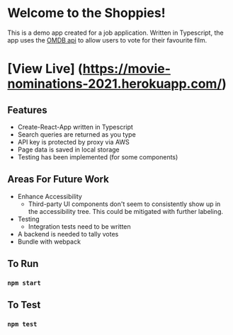 # Welcome to the Shoppies!

This is a demo app created for a job application. Written in Typescript, the app uses the [OMDB api](http://www.omdbapi.com/) to allow users to vote for their favourite film.

# [View Live] (https://movie-nominations-2021.herokuapp.com/)

## Features
 - Create-React-App  written in Typescript
 - Search queries are returned as you type
 - API key is protected by proxy via AWS
 - Page data is saved in local storage
 - Testing has been implemented (for some components)
 
## Areas For Future Work
 - Enhance Accessibility
   - Third-party UI components don't seem to consistently show up in the accessibility tree. This could be mitigated with further labeling.
 - Testing
    - Integration tests need to be written
 - A backend is needed to tally votes
 - Bundle with webpack

## To Run
### `npm start`

## To Test
### `npm test`
